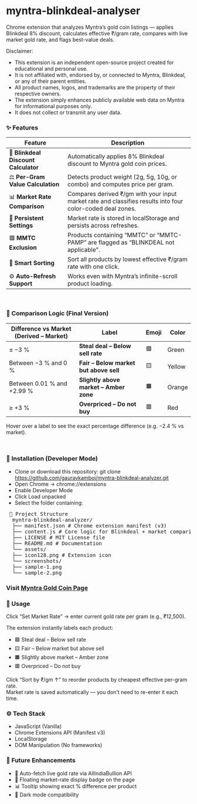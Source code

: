 # myntra-blinkdeal-analyser
Chrome extension that analyzes Myntra’s gold coin listings — applies Blinkdeal 8% discount, calculates effective ₹/gram rate, compares with live market gold rate, and flags best-value deals.


Disclaimer:<br>
- This extension is an independent open-source project created for educational and personal use.
- It is not affiliated with, endorsed by, or connected to Myntra, Blinkdeal, or any of their parent entities.
- All product names, logos, and trademarks are the property of their respective owners.
- The extension simply enhances publicly available web data on Myntra for informational purposes only.
- It does not collect or transmit any user data.

### ✨ Features

| Feature                              | Description                                                                                                |
| ------------------------------------ | ---------------------------------------------------------------------------------------------------------- |
| 💸 **Blinkdeal Discount Calculator** | Automatically applies 8% Blinkdeal discount to Myntra gold coin prices.                                    |
| ⚖️ **Per-Gram Value Calculation**    | Detects product weight (2g, 5g, 10g, or combo) and computes price per gram.                                |
| 📊 **Market Rate Comparison**        | Compares derived ₹/gm with your input market rate and classifies results into four color-coded deal zones. |
| 🔄 **Persistent Settings**           | Market rate is stored in localStorage and persists across refreshes.                                       |
| 🟥 **MMTC Exclusion**                | Products containing “MMTC” or “MMTC-PAMP” are flagged as “BLINKDEAL not applicable”.                       |
| 🧭 **Smart Sorting**                 | Sort all products by lowest effective ₹/gram rate with one click.                                          |
| ⚙️ **Auto-Refresh Support**          | Works even with Myntra’s infinite-scroll product loading.                                                  |

<br>

### 🧮 Comparison Logic (Final Version)

| Difference vs Market (Derived – Market) | Label                                  | Emoji | Color  |
| --------------------------------------- | -------------------------------------- | ----- | ------ |
| ≤ −3 %                                  | **Steal deal – Below sell rate**       | 🟩    | Green  |
| Between −3 % and 0 %                    | **Fair – Below market but above sell** | 🟨    | Yellow |
| Between 0.01 % and +2.99 %              | **Slightly above market – Amber zone** | 🟧    | Orange |
| ≥ +3 %                                  | **Overpriced – Do not buy**            | 🟥    | Red    |

Hover over a label to see the exact percentage difference (e.g. −2.4 % vs market).

<br>

### 🧰 Installation (Developer Mode)

- Clone or download this repository: git clone https://github.com/gauravkamboj/myntra-blinkdeal-analyzer.git
- Open Chrome → chrome://extensions
- Enable Developer Mode
- Click Load unpacked
- Select the folder containing:
<pre> 📂 Project Structure 
  myntra-blinkdeal-analyzer/ 
  ├── manifest.json # Chrome extension manifest (v3) 
  ├── content.js # Core logic for Blinkdeal + market comparison 
  ├── LICENSE # MIT License file 
  ├── README.md # Documentation
  └── assets/ 
  ├── icon128.png # Extension icon 
  └── screenshots/ 
  ├── sample-1.png 
  └── sample-2.png  </pre>


### Visit [Myntra Gold Coin Page](https://www.myntra.com/gold-coin-24k)


### 🚀 Usage

Click “Set Market Rate” → enter current gold rate per gram (e.g., ₹12,500).

The extension instantly labels each product:

- 🟩 Steal deal – Below sell rate
- 🟨 Fair – Below market but above sell
- 🟧 Slightly above market – Amber zone
- 🟥 Overpriced – Do not buy

Click “Sort by ₹/gm ↑” to reorder products by cheapest effective per-gram rate. <br>
Market rate is saved automatically — you don’t need to re-enter it each time.

### ⚙️ Tech Stack

- JavaScript (Vanilla)
- Chrome Extensions API (Manifest v3)
- LocalStorage
- DOM Manipulation (No frameworks)

### 🧭 Future Enhancements

- 🔗 Auto-fetch live gold rate via AllIndiaBullion API
- 💬 Floating market-rate display badge on the page
- 📊 Tooltip showing exact % difference per product
- 🌙 Dark mode compatibility
